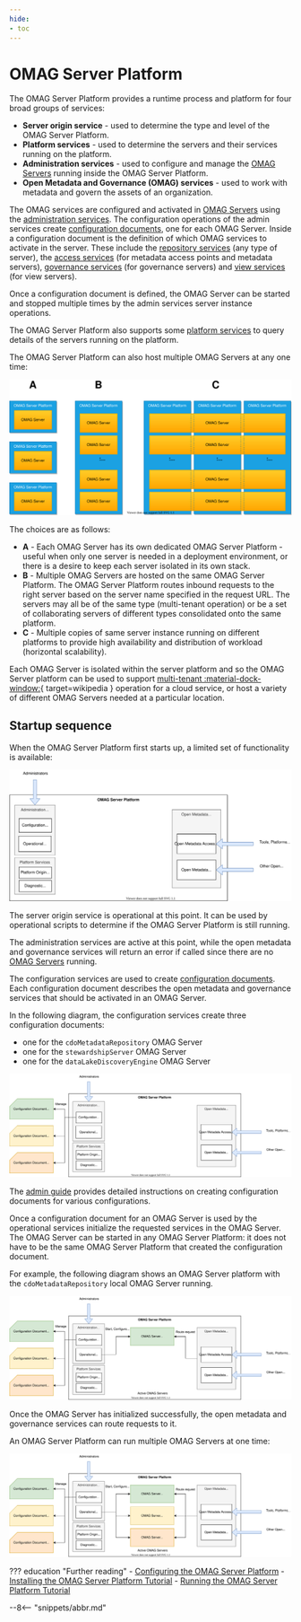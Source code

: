 ```yaml
---
hide:
- toc
---
```


<!-- SPDX-License-Identifier: CC-BY-4.0 -->
<!-- Copyright Contributors to the Egeria project. -->

# OMAG Server Platform

The OMAG Server Platform provides a runtime process and platform for four broad groups of services:

- **Server origin service** - used to determine the type and level of the OMAG Server Platform.
- **Platform services** - used to determine the servers and their services running on the platform.
- **Administration services** - used to configure and manage the [OMAG Servers](omag-server.md) running inside the OMAG Server Platform.
- **Open Metadata and Governance (OMAG) services** - used to work with metadata and govern the assets of an organization.

The OMAG services are configured and activated in [OMAG Servers](omag-server.md) using the [administration services](/egeria-docs/guides/admin/guide). The configuration operations of the admin services create [configuration documents](configuration-document.md), one for each OMAG Server. Inside a configuration document is the definition of which OMAG services to activate in the server. These include the [repository services](/egeria-docs/services/omrs) (any type of server), the [access services](/egeria-docs/services/omas) (for metadata access points and metadata servers), [governance services](/egeria-docs/services/omes) (for governance servers) and [view services](/egeria-docs/services/omvs) (for view servers).

Once a configuration document is defined, the OMAG Server can be started and stopped multiple times by the admin services server instance operations.

The OMAG Server Platform also supports some [platform services](../../../platform-services) to query details of the servers running on the platform.

The OMAG Server Platform can also host multiple OMAG Servers at any one time:

![OMAG Server deployment choices](egeria-operations-server-choices-no-description.svg)

The choices are as follows:

- **A** - Each OMAG Server has its own dedicated OMAG Server Platform - useful when only one server is needed in a deployment environment, or there is a desire to keep each server isolated in its own stack.
- **B** - Multiple OMAG Servers are hosted on the same OMAG Server Platform. The OMAG Server Platform routes inbound requests to the right server based on the server name specified in the request URL. The servers may all be of the same type (multi-tenant operation) or be a set of collaborating servers of different types consolidated onto the same platform.
- **C** - Multiple copies of same server instance running on different platforms to provide high availability and distribution of workload (horizontal scalability).

Each OMAG Server is isolated within the server platform and so the OMAG Server platform can be used to support [multi-tenant :material-dock-window:](https://en.wikipedia.org/wiki/Multitenancy){ target=wikipedia } operation for a cloud service, or host a variety of different OMAG Servers needed at a particular location.

## Startup sequence

When the OMAG Server Platform first starts up, a limited set of functionality is available:

![OMAG Server Platform at startup](omag-server-platform-start-up.svg)

The server origin service is operational at this point. It can be used by operational scripts to determine if the OMAG Server Platform is still running.

The administration services are active at this point, while the open metadata and governance services will return an error if called since there are no [OMAG Servers](omag-server.md) running.

The configuration services are used to create [configuration documents](configuration-document.md). Each configuration document describes the open metadata and governance services that should be activated in an OMAG Server.

In the following diagram, the configuration services create three configuration documents:

- one for the `cdoMetadataRepository` OMAG Server
- one for the `stewardshipServer` OMAG Server
- one for the `dataLakeDiscoveryEngine` OMAG Server

![Creating configuration documents for OMAG Servers](omag-server-platform-configure.svg)

The [admin guide](/egeria-docs/guides/admin/guide) provides detailed instructions on creating configuration documents for various configurations.

Once a configuration document for an OMAG Server is used by the operational services initialize the requested services in the OMAG Server. The OMAG Server can be started in any OMAG Server Platform: it does not have to be the same OMAG Server Platform that created the configuration document.

For example, the following diagram shows an OMAG Server platform with the `cdoMetadataRepository` local OMAG Server running.

![Starting an OMAG Server through the operational services](omag-server-platform-initialize-logical-omag-server.svg)

Once the OMAG Server has initialized successfully, the open metadata and governance services can route requests to it.

An OMAG Server Platform can run multiple OMAG Servers at one time:

![An OMAG Server Platform running multiple OMAG Servers](omag-server-platform-overview.svg)

??? education "Further reading"
    - [Configuring the OMAG Server Platform](/egeria-docs/guides/admin/configuring-the-omag-server-platform)
    - [Installing the OMAG Server Platform Tutorial](../../../../open-metadata-resources/open-metadata-tutorials/building-egeria-tutorial/task-installing-egeria.md)
    - [Running the OMAG Server Platform Tutorial](../../../../open-metadata-resources/open-metadata-tutorials/omag-server-tutorial)

--8<-- "snippets/abbr.md"
